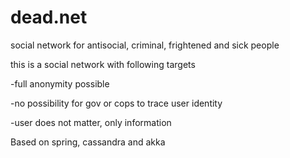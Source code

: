 # dead.net
social network for antisocial, criminal, frightened and sick people

this is a social network with following targets

-full anonymity possible

-no possibility for gov or cops to trace user identity

-user does not matter, only information

Based on spring, cassandra and akka
